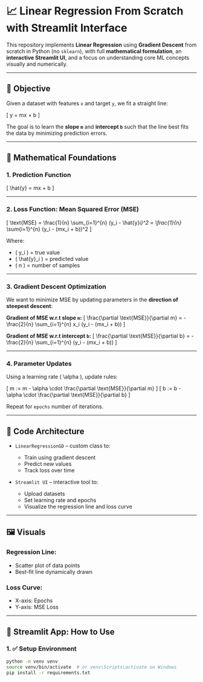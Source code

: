 # 📈 Linear Regression From Scratch with Streamlit Interface

This repository implements **Linear Regression** using **Gradient Descent** from scratch in Python (no `sklearn`), with full **mathematical formulation**, an **interactive Streamlit UI**, and a focus on understanding core ML concepts visually and numerically.

---

## 🎯 Objective

Given a dataset with features `x` and target `y`, we fit a straight line:

\[
y = mx + b
\]

The goal is to learn the **slope `m`** and **intercept `b`** such that the line best fits the data by minimizing prediction errors.

---

## 🧠 Mathematical Foundations

### 1. **Prediction Function**

\[
\hat{y} = mx + b
\]

---

### 2. **Loss Function: Mean Squared Error (MSE)**

\[
\text{MSE} = \frac{1}{n} \sum_{i=1}^{n} (y_i - \hat{y}_i)^2 = \frac{1}{n} \sum_{i=1}^{n} (y_i - (mx_i + b))^2
\]

Where:
- \( y_i \) = true value
- \( \hat{y}_i \) = predicted value
- \( n \) = number of samples

---

### 3. **Gradient Descent Optimization**

We want to minimize MSE by updating parameters in the **direction of steepest descent**:

**Gradient of MSE w.r.t slope `m`:**
\[
\frac{\partial \text{MSE}}{\partial m} = -\frac{2}{n} \sum_{i=1}^{n} x_i (y_i - (mx_i + b))
\]

**Gradient of MSE w.r.t intercept `b`:**
\[
\frac{\partial \text{MSE}}{\partial b} = -\frac{2}{n} \sum_{i=1}^{n} (y_i - (mx_i + b))
\]

---

### 4. **Parameter Updates**

Using a learning rate \( \alpha \), update rules:

\[
m := m - \alpha \cdot \frac{\partial \text{MSE}}{\partial m}
\]
\[
b := b - \alpha \cdot \frac{\partial \text{MSE}}{\partial b}
\]

Repeat for `epochs` number of iterations.

---

## 🧾 Code Architecture

- `LinearRegressionGD` – custom class to:
  - Train using gradient descent
  - Predict new values
  - Track loss over time

- `Streamlit UI` – interactive tool to:
  - Upload datasets
  - Set learning rate and epochs
  - Visualize the regression line and loss curve

---

## 🖼️ Visuals

### Regression Line:
- Scatter plot of data points
- Best-fit line dynamically drawn

### Loss Curve:
- X-axis: Epochs
- Y-axis: MSE Loss

---

## 🧪 Streamlit App: How to Use

### 1. ✅ Setup Environment

```bash
python -m venv venv
source venv/bin/activate  # or venv\Scripts\activate on Windows
pip install -r requirements.txt
